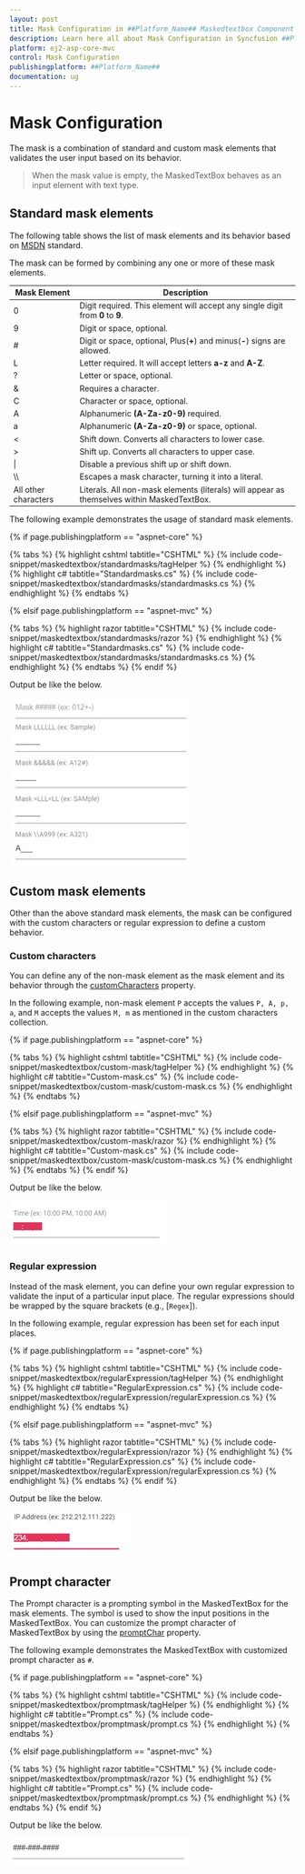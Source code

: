 ```yaml
---
layout: post
title: Mask Configuration in ##Platform_Name## Maskedtextbox Component
description: Learn here all about Mask Configuration in Syncfusion ##Platform_Name## Maskedtextbox component of Syncfusion Essential JS 2 and more.
platform: ej2-asp-core-mvc
control: Mask Configuration
publishingplatform: ##Platform_Name##
documentation: ug
---
```



# Mask Configuration

The mask is a combination of standard and custom mask elements that validates the user input based on its behavior.

> When the mask value is empty, the MaskedTextBox behaves as an input element with text type.

## Standard mask elements

The following table shows the list of mask elements and its behavior based on [MSDN](https://msdn.microsoft.com/en-us/library/system.windows.forms.maskedtextbox.mask.aspx) standard.

The mask can be formed by combining any one or more of these mask elements.

| Mask Element | Description |
| ------------- | ------------- |
| 0 | Digit required. This element will accept any single digit from **0** to **9**. |
| 9 | Digit or space, optional. |
| # | Digit or space, optional, Plus(**+**) and minus(**-**) signs are allowed. |
| L | Letter required. It will accept letters **a-z** and **A-Z**. |
| ? | Letter or space, optional. |
| & | Requires a character. |
| C | Character or space, optional. |
| A | Alphanumeric **(A-Za-z0-9)** required.|
| a | Alphanumeric **(A-Za-z0-9)** or space, optional. |
| < | Shift down. Converts all characters to lower case. |
| > | Shift up. Converts all characters to upper case. |
| &#124; | Disable a previous shift up or shift down. |
| \\\\ | Escapes a mask character, turning it into a literal. |
| All other characters | Literals. All non-mask elements (literals) will appear as themselves within MaskedTextBox. |

The following example demonstrates the usage of standard mask elements.

{% if page.publishingplatform == "aspnet-core" %}

{% tabs %}
{% highlight cshtml tabtitle="CSHTML" %}
{% include code-snippet/maskedtextbox/standardmasks/tagHelper %}
{% endhighlight %}
{% highlight c# tabtitle="Standardmasks.cs" %}
{% include code-snippet/maskedtextbox/standardmasks/standardmasks.cs %}
{% endhighlight %}
{% endtabs %}

{% elsif page.publishingplatform == "aspnet-mvc" %}

{% tabs %}
{% highlight razor tabtitle="CSHTML" %}
{% include code-snippet/maskedtextbox/standardmasks/razor %}
{% endhighlight %}
{% highlight c# tabtitle="Standardmasks.cs" %}
{% include code-snippet/maskedtextbox/standardmasks/standardmasks.cs %}
{% endhighlight %}
{% endtabs %}
{% endif %}



Output be like the below.

![MaskedTextBox Sample](./images/stdMask.png)

## Custom mask elements

Other than the above standard mask elements, the mask can be configured with the custom characters or regular expression to define a custom behavior.

### Custom characters

You can define any of the non-mask element as the mask element
and its behavior through the [customCharacters](https://help.syncfusion.com/cr/aspnetcore-js2/Syncfusion.EJ2.Inputs.MaskedTextBox.html#Syncfusion_EJ2_Inputs_MaskedTextBox_CustomCharacters) property.

In the following example, non-mask element `P` accepts the values `P, A, p, a`, and `M` accepts the values `M, m`  as mentioned in the custom characters collection.

{% if page.publishingplatform == "aspnet-core" %}

{% tabs %}
{% highlight cshtml tabtitle="CSHTML" %}
{% include code-snippet/maskedtextbox/custom-mask/tagHelper %}
{% endhighlight %}
{% highlight c# tabtitle="Custom-mask.cs" %}
{% include code-snippet/maskedtextbox/custom-mask/custom-mask.cs %}
{% endhighlight %}
{% endtabs %}

{% elsif page.publishingplatform == "aspnet-mvc" %}

{% tabs %}
{% highlight razor tabtitle="CSHTML" %}
{% include code-snippet/maskedtextbox/custom-mask/razor %}
{% endhighlight %}
{% highlight c# tabtitle="Custom-mask.cs" %}
{% include code-snippet/maskedtextbox/custom-mask/custom-mask.cs %}
{% endhighlight %}
{% endtabs %}
{% endif %}



Output be like the below.

![MaskedTextBox Sample](./images/customMask.png)

### Regular expression

Instead of the mask element, you can define your own regular expression to validate the input of a particular input place.
The regular expressions should be wrapped by the square brackets (e.g., [`Regex`]).

In the following example, regular expression has been set for each input places.

{% if page.publishingplatform == "aspnet-core" %}

{% tabs %}
{% highlight cshtml tabtitle="CSHTML" %}
{% include code-snippet/maskedtextbox/regularExpression/tagHelper %}
{% endhighlight %}
{% highlight c# tabtitle="RegularExpression.cs" %}
{% include code-snippet/maskedtextbox/regularExpression/regularExpression.cs %}
{% endhighlight %}
{% endtabs %}

{% elsif page.publishingplatform == "aspnet-mvc" %}

{% tabs %}
{% highlight razor tabtitle="CSHTML" %}
{% include code-snippet/maskedtextbox/regularExpression/razor %}
{% endhighlight %}
{% highlight c# tabtitle="RegularExpression.cs" %}
{% include code-snippet/maskedtextbox/regularExpression/regularExpression.cs %}
{% endhighlight %}
{% endtabs %}
{% endif %}



Output be like the below.

![MaskedTextBox Sample](./images/regExp.png)

## Prompt character

The Prompt character is a prompting symbol in the MaskedTextBox for the mask elements. The symbol is used to show the input positions in the MaskedTextBox. You can customize the prompt character of MaskedTextBox
by using the [promptChar](https://help.syncfusion.com/cr/aspnetcore-js2/Syncfusion.EJ2.Inputs.MaskedTextBox.html#Syncfusion_EJ2_Inputs_MaskedTextBox_PromptChar) property.

The following example demonstrates the MaskedTextBox with customized prompt character as `#`.

{% if page.publishingplatform == "aspnet-core" %}

{% tabs %}
{% highlight cshtml tabtitle="CSHTML" %}
{% include code-snippet/maskedtextbox/promptmask/tagHelper %}
{% endhighlight %}
{% highlight c# tabtitle="Prompt.cs" %}
{% include code-snippet/maskedtextbox/promptmask/prompt.cs %}
{% endhighlight %}
{% endtabs %}

{% elsif page.publishingplatform == "aspnet-mvc" %}

{% tabs %}
{% highlight razor tabtitle="CSHTML" %}
{% include code-snippet/maskedtextbox/promptmask/razor %}
{% endhighlight %}
{% highlight c# tabtitle="Prompt.cs" %}
{% include code-snippet/maskedtextbox/promptmask/prompt.cs %}
{% endhighlight %}
{% endtabs %}
{% endif %}



Output be like the below.

![MaskedTextBox Sample](./images/promptmask.png)
